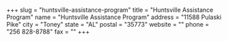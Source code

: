 +++
slug = "huntsville-assistance-program"
title = "Huntsville Assistance Program"
name = "Huntsville Assistance Program"
address = "11588 Pulaski Pike"
city = "Toney"
state = "AL"
postal = "35773"
website = ""
phone = "256 828-8788"
fax = ""
+++
